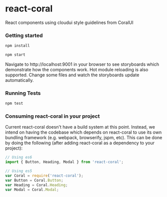 # react-coral
React components using cloudui style guidelines from CoralUI

### Getting started
```javascript
npm install
```
```javascript
npm start
```
Navigate to http://localhost:9001 in your browser to see storyboards which demonstrate how the components work.  Hot module reloading is also supported.  Change some files and watch the storyboards update automatically.
### Running Tests
```javascript
npm test
```
### Consuming react-coral in your project
Current react-coral doesn't have a build system at this point. Instead, we intend on having the codebase which depends on react-coral to use its own bundling framework (e.g. webpack, browserify, jspm, etc). This can be done by doing the following (after adding react-coral as a dependency to your project):
```javascript
// Using es6
import { Button, Heading, Modal } from 'react-coral';
```
```javascript
// Using es5
var Coral = require('react-coral');
var Button = Coral.Button;
var Heading = Coral.Heading;
var Modal = Coral.Modal;
```
